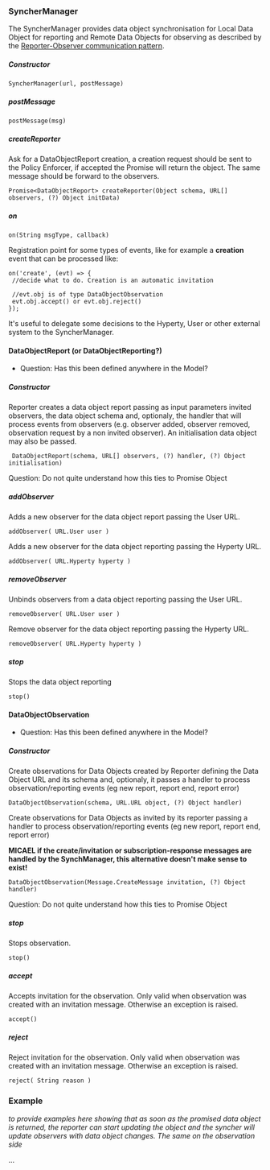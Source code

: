 ### SyncherManager

The SyncherManager provides data object synchronisation for Local Data Object for reporting and Remote Data Objects for observing as described  by the [Reporter-Observer communication pattern](https://github.com/reTHINK-project/core-framework/blob/master/docs/specs/runtime/dynamic-view/basics/create-sync-data-object.md). 

##### Constructor
```
SyncherManager(url, postMessage)
```
##### postMessage
```
postMessage(msg)
```

##### createReporter
Ask for a DataObjectReport creation, a creation request should be sent to the Policy Enforcer, if accepted the Promise will return the object. The same message should be forward to the observers.
```
Promise<DataObjectReport> createReporter(Object schema, URL[] observers, (?) Object initData)
```

##### on
```
on(String msgType, callback)
```
Registration point for some types of events, like for example a **creation** event that can be processed like:
```
on('create', (evt) => {
 //decide what to do. Creation is an automatic invitation
 
 //evt.obj is of type DataObjectObservation
 evt.obj.accept() or evt.obj.reject()
});
```
It's useful to delegate some decisions to the Hyperty, User or other external system to the SyncherManager.

#### DataObjectReport (or DataObjectReporting?)
- Question: Has this been defined anywhere in the Model? 

##### Constructor
Reporter creates a data object report passing as input parameters invited observers, the data object schema and, optionaly, the handler that will process events from observers (e.g. observer added, observer removed, observation request by a non invited observer). An initialisation data object may also be passed.

```
 DataObjectReport(schema, URL[] observers, (?) handler, (?) Object initialisation)
```
Question: Do not quite understand how this ties to Promise Object

##### addObserver

Adds a new observer for the data object report passing the User URL.

```
addObserver( URL.User user )
```

Adds a new observer for the data object reporting passing the Hyperty URL.

```
addObserver( URL.Hyperty hyperty )
```

##### removeObserver

Unbinds observers from a data object reporting passing the User URL. 

```
removeObserver( URL.User user )
```

Remove observer for the data object reporting passing the Hyperty URL.

```
removeObserver( URL.Hyperty hyperty )
```

##### stop

Stops the data object reporting

```
stop()
```

#### DataObjectObservation
- Question: Has this been defined anywhere in the Model?  


##### Constructor

Create observations for Data Objects created by Reporter defining the Data Object URL and its schema and, optionaly, it passes a handler to process observation/reporting events (eg new report, report end, report error)

```
DataObjectObservation(schema, URL.URL object, (?) Object handler)
```

Create observations for Data Objects as invited by its reporter passing a handler to process observation/reporting events (eg new report, report end, report error)

**MICAEL if the create/invitation or subscription-response messages are handled by the SynchManager, this alternative doesn't make sense to exist!**

```
DataObjectObservation(Message.CreateMessage invitation, (?) Object handler)
```

Question: Do not quite understand how this ties to Promise Object

##### stop

Stops observation.

```
stop()
```

##### accept

Accepts invitation for the observation. Only valid when observation was created with an invitation message. Otherwise an exception is raised.

```
accept()
```

##### reject

Reject invitation for the observation. Only valid when observation was created with an invitation message. Otherwise an exception is raised.

```
reject( String reason )
```

### Example

*to provide examples here showing that as soon as the promised data object is returned, the reporter can start updating the object and the syncher will update observers with data object changes. The same on the observation side*

...

